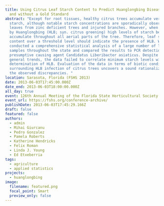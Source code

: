 ```yaml
---
title: Using Citrus Leaf Starch Content to Predict Huanglongbing Disease with
  and without a Gold Standard
abstract: "Except for root tissues, healthy citrus trees accumulate very little
  starch, although notable starch concentrations are sporadically observed in
  leaves from zinc deficient trees and injured branches. However, when affected
  by Huanglongbing (HLB; syn. citrus greening) high levels of starch begin to
  accumulate throughout all aerial parts of the tree. Therefore, leaf starch
  content over a threshold level should indicate the presence of HLB. We
  conducted a comprehensive statistical analysis of a large number of leaf
  samples throughout the state and compared the results to PCR detection of the
  presumptive causing agent Candidatus Liberibacter asiaticus. Despite some
  general trends, the data failed to correlate minimum starch levels with PCR
  determination of HLB. Evaluation of the data in terms of biotic conditions
  surrounding HLB infection of citrus trees uncovers a sound rationalization of
  the observed discrepancies. "
location: Sarasota, Florida (FSHS 2013)
date: 2013-06-03T17:45:00.000Z
date_end: 2013-06-03T18:00:00.000Z
all_day: true
event: 126th Annual Meeting of the Florida State Horticultural Society
event_url: https://fshs.org/conference-archive/
publishDate: 2013-06-03T17:45:29.166Z
draft: false
featured: false
authors:
  - admin
  - Mihai Giurcanu
  - Pedro Gonzalez
  - Pamela Roberts
  - Katherine Hendricks
  - Felix Roman
  - Linda J. Young
  - Ed Etxeberria
tags:
  - agriculture
  - applied statistics
projects:
  - huanglongbing
image:
  filename: featured.png
  focal_point: Smart
  preview_only: false
---
```

